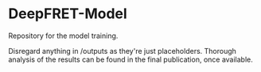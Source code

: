 # DeepFRET-Model
Repository for the model training.

Disregard anything in /outputs as they're just placeholders. Thorough analysis of the results can be found in the final publication, once available.
